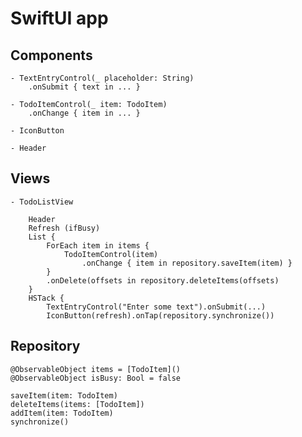 # SwiftUI app

## Components

	- TextEntryControl(_ placeholder: String)
		.onSubmit { text in ... }

	- TodoItemControl(_ item: TodoItem)
		.onChange { item in ... }

	- IconButton

	- Header
		

## Views

	- TodoListView

		Header
		Refresh (ifBusy)
		List {
			ForEach item in items {
				TodoItemControl(item)
					.onChange { item in repository.saveItem(item) }
			}
			.onDelete(offsets in repository.deleteItems(offsets)
		}
		HSTack {
			TextEntryControl("Enter some text").onSubmit(...)
			IconButton(refresh).onTap(repository.synchronize())

## Repository

	@ObservableObject items = [TodoItem]()
	@ObservableObject isBusy: Bool = false

	saveItem(item: TodoItem)
	deleteItems(items: [TodoItem])
	addItem(item: TodoItem)
	synchronize()
